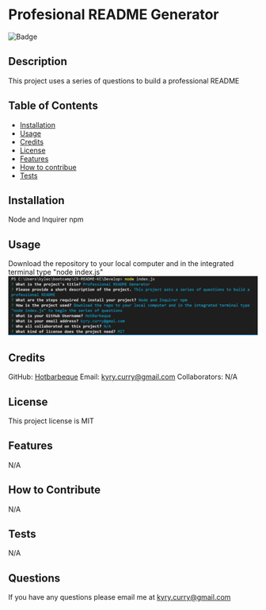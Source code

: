 # Profesional README Generator

![Badge](https://img.shields.io/badge/license-MIT-blue)

## Description
This project uses a series of questions to build a professional README

## Table of Contents
- [Installation](#installation)
- [Usage](#usage)
- [Credits](#credits)
- [License](#license)
- [Features](#features)
- [How to contribue](#howtocontribute)
- [Tests](#tests)

## Installation
Node and Inquirer npm

## Usage
Download the repository to your local computer and in the integrated terminal type  "node index.js"
![screenshot](/assets/screenshot.PNG)

## Credits
GitHub: [Hotbarbeque](https://github.com/Hotbarbeque)
Email: kyry.curry@gmail.com
Collaborators: N/A

## License

This project license is MIT

## Features
N/A

## How to Contribute
N/A

## Tests
N/A

## Questions
If you have any questions please email me at kyry.curry@gmail.com
